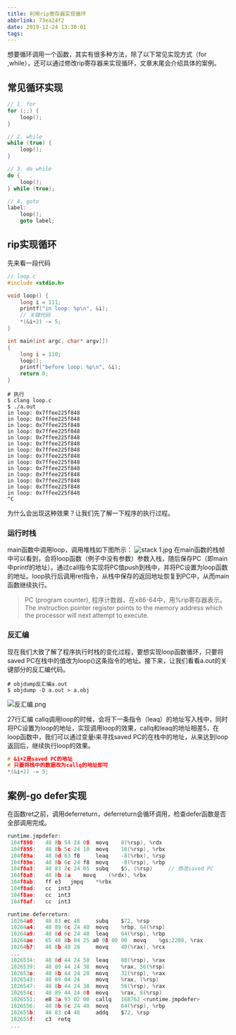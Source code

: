 ```yaml
---
title: 利用rip寄存器实现循环
abbrlink: 73ea24f2
date: 2019-12-24 13:30:01
tags:
---
```

想要循环调用一个函数，其实有很多种方法，除了以下常见实现方式（for ,while），还可以通过修改rip寄存器来实现循环，文章末尾会介绍具体的案例。
## 常见循环实现
```c
// 1. for
for (;;) {
    loop();
}

// 2. while
while (true) {
    loop();
}

// 3. do while
do {
    loop();
} while (true);

// 4. goto
label:
    loop();
    goto label;
```

## rip实现循环
先来看一段代码

```c
// loop.c
#include <stdio.h>

void loop() {
    long i = 111;
    printf("in loop: %p\n", &i);
    // 关键代码
    *(&i+2) -= 5;
}

int main(int argc, char* argv[])
{
    long i = 110;
    loop();
    printf("before loop: %p\n", &i);
    return 0;
}
```
```shell
# 执行
$ clang loop.c
$ ./a.out
in loop: 0x7ffee225f848
in loop: 0x7ffee225f848
in loop: 0x7ffee225f848
in loop: 0x7ffee225f848
in loop: 0x7ffee225f848
in loop: 0x7ffee225f848
in loop: 0x7ffee225f848
in loop: 0x7ffee225f848
in loop: 0x7ffee225f848
in loop: 0x7ffee225f848
in loop: 0x7ffee225f848
in loop: 0x7ffee225f848
in loop: 0x7ffee225f848
in loop: 0x7ffee225f848
^C
```
为什么会出现这种效果？让我们先了解一下程序的执行过程。
### 运行时栈
main函数中调用loop，调用堆栈如下图所示：
![stack _1_.jpg](https://i.loli.net/2019/12/24/Orp843FZzL5yIoY.jpg)
在main函数的栈帧中可以看到，会将loop函数（例子中没有参数）参数入栈，随后保存PC（即main中printf的地址）。通过call指令实现将PC值push到栈中，并将PC设置为loop函数的地址。loop执行后调用ret指令，从栈中保存的返回地址恢复到PC中，从而main函数继续执行。

> PC (program counter), 程序计数器，在x86-64中，用%rip寄存器表示。
> The instruction pointer register points to the memory address which the processor will next attempt to execute.

### 反汇编
现在我们大致了解了程序执行时栈的变化过程，要想实现loop函数循环，只要将saved PC在栈中的值改为loop()这条指令的地址。接下来，让我们看看a.out的关键部分的反汇编代码。

```shell
# objdump反汇编a.out
$ objdump -D a.out > a.obj
```

![反汇编.png](https://i.loli.net/2019/12/24/FD198mlPCnTcBjS.png)

27行汇编 callq调用loop的时候，会将下一条指令（leaq）的地址写入栈中，同时将PC设置为loop的地址，实现调用loop的效果，callq和leaq的地址相差5，在loop函数中，我们可以通过变量i来寻找saved PC的在栈中的地址，从来达到loop返回后，继续执行loop的效果。

```c
# &i+2是saved PC的地址
# 只要将栈中的数据改为callq的地址即可
*(&i+2) -= 5;
```

## 案例-go defer实现
在函数ret之前，调用deferreturn，deferreturn会循环调用，检查defer函数是否全部调用完成。

```c
runtime.jmpdefer:
 104f890:   48 8b 54 24 08  movq    8(%rsp), %rdx
 104f895:   48 8b 5c 24 10  movq    16(%rsp), %rbx
 104f89a:   48 8d 63 f8     leaq    -8(%rbx), %rsp
 104f89e:   48 8b 6c 24 f8  movq    -8(%rsp), %rbp
 104f8a3:   48 83 2c 24 05  subq    $5, (%rsp)     // 修改saved PC
 104f8a8:   48 8b 1a    movq    (%rdx), %rbx
 104f8ab:   ff e3   jmpq    *%rbx
 104f8ad:   cc  int3
 104f8ae:   cc  int3
 104f8af:   cc  int3

runtime.deferreturn:
 10264a0:   48 83 ec 48     subq    $72, %rsp
 10264a4:   48 89 6c 24 40  movq    %rbp, 64(%rsp)
 10264a9:   48 8d 6c 24 40  leaq    64(%rsp), %rbp
 10264ae:   65 48 8b 04 25 a0 08 00 00  movq    %gs:2208, %rax
 10264b7:   48 8b 48 28     movq    40(%rax), %rcx
 ...
 1026534:   48 8d 44 24 50  leaq    80(%rsp), %rax
 1026539:   48 89 44 24 38  movq    %rax, 56(%rsp)
 102653e:   48 8b 44 24 20  movq    32(%rsp), %rax
 1026543:   48 89 04 24     movq    %rax, (%rsp)
 1026547:   48 8b 44 24 38  movq    56(%rsp), %rax
 102654c:   48 89 44 24 08  movq    %rax, 8(%rsp)
 1026551:   e8 3a 93 02 00  callq   168762 <runtime.jmpdefer>
 1026556:   48 8b 6c 24 40  movq    64(%rsp), %rbp
 102655b:   48 83 c4 48     addq    $72, %rsp
 102655f:   c3  retq
 ...
```

